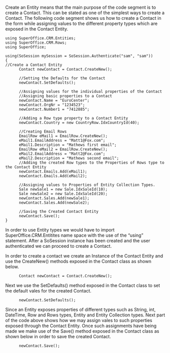 <properties date="2016-05-10"
SortOrder="10"
/>

Create an Entity means that the main purpose of the code segment is to create a Contact. This can be stated as one of the simplest ways to create a Contact. The following code segment shows us how to create a Contact in the form while assigning values to the different property types which are exposed in the Contact Entity.

```
using SuperOffice.CRM.Entities;
using SuperOffice.CRM.Rows;
using SuperOffice;
 
using(SoSession mySession = SoSession.Authenticate("sam", "sam"))
{    
//Create a Contact Entity
      Contact newContact = Contact.CreateNew();
                                      
      //Setting the Defaults for the Contact
      newContact.SetDefaults();
 
      //Assigning values for the individual properties of the Contact
      //Assigning basic properties to a Contact
      newContact.Name = "EuroCenter";
      newContact.OrgNr = "1234523";
      newContact.Number1 = "7412885";
 
      //Adding a Row type property to a Contact Entity
      newContact.Country = new CountryRow.IdxCountryId(40);
 
      //Creating Email Rows
      EmailRow eMail1 = EmailRow.CreateNew();
      eMail1.EmailAddress = "Matt1@Fox.com";
      eMail1.Description = "Mathews first email";
      EmailRow eMail2 = EmailRow.CreateNew();
      eMail2.EmailAddress = "Matt2@Fox.com";
      eMail2.Description = "Mathews second email";
      //Adding the created Row types to the Properties of Rows type to the Contact Entity
      newContact.Emails.Add(eMail1);
      newContact.Emails.Add(eMail2);
 
      //Assigning values to Properties of Entity Collection Types.
      Sale newSale1 = new Sale.IdxSaleId(10);
      Sale newSale2 = new Sale.IdxSaleId(20);
      newContact.Sales.Add(newSale1);
      newContact.Sales.Add(newSale2);
 
      //Saving the Created Contact Entity
      newContact.Save();
}
```

 

In order to use Entity types we would have to import SuperOffice.CRM.Entitites name space with the use of the “using” statement. After a SoSession instance has been created and the user authenticated we can proceed to create a Contact.

In order to create a contact we create an Instance of the Contact Entity and use the CreateNew() methods exposed in the Contact class as shown below.

```
      Contact newContact = Contact.CreateNew();
```

 

Next we use the SetDefaults() method exposed in the Contact class to set the default vales for the created Contact.

```
      newContact.SetDefaults();
```

 

Since an Entity exposes properties of different types such as String, int, DateTime, Row and Rows types, Entity and Entity Collection types. Next part of the code above shows how we may assign vales to such properties exposed through the Contact Entity. Once such assignments have being made we make use of the Save() method exposed in the Contact class as shown below in order to save the created Contact.

```
      newContact.Save();
```

 
